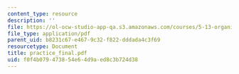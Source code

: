 ```yaml
---
content_type: resource
description: ''
file: https://ol-ocw-studio-app-qa.s3.amazonaws.com/courses/5-13-organic-chemistry-ii-fall-2003/f0f4b079473854e64d9aed8c3b724d38_practice_final.pdf
file_type: application/pdf
parent_uid: b8231c67-e467-9c32-f822-dddada4c3f69
resourcetype: Document
title: practice_final.pdf
uid: f0f4b079-4738-54e6-4d9a-ed8c3b724d38
---
```

